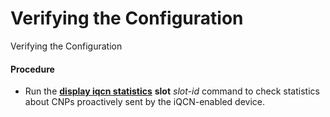 Verifying the Configuration
===========================

Verifying the Configuration

#### Procedure

* Run the [**display iqcn statistics**](cmdqueryname=display+iqcn+statistics) ****slot**** *slot-id* command to check statistics about CNPs proactively sent by the iQCN-enabled device.